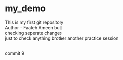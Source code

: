 # my_demo
This is my first git repository
<br> 
Author - Faateh Ameen butt  
checking seperate changes
<br> 
just to check anything brother another practice session 

<br>
commit 9 